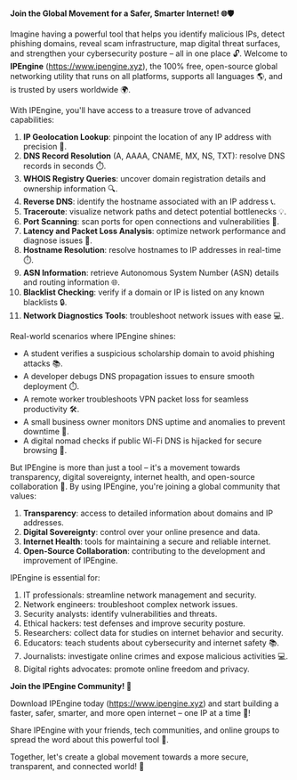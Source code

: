 **Join the Global Movement for a Safer, Smarter Internet! 🌐🛡️**

Imagine having a powerful tool that helps you identify malicious IPs, detect phishing domains, reveal scam infrastructure, map digital threat surfaces, and strengthen your cybersecurity posture – all in one place 🔓. Welcome to **IPEngine** (https://www.ipengine.xyz), the 100% free, open-source global networking utility that runs on all platforms, supports all languages 🌎, and is trusted by users worldwide 🌍.

With IPEngine, you'll have access to a treasure trove of advanced capabilities:

1. **IP Geolocation Lookup**: pinpoint the location of any IP address with precision 🔗.
2. **DNS Record Resolution** (A, AAAA, CNAME, MX, NS, TXT): resolve DNS records in seconds ⏱️.
3. **WHOIS Registry Queries**: uncover domain registration details and ownership information 🔍.
4. **Reverse DNS**: identify the hostname associated with an IP address 📞.
5. **Traceroute**: visualize network paths and detect potential bottlenecks 💡.
6. **Port Scanning**: scan ports for open connections and vulnerabilities 🔴.
7. **Latency and Packet Loss Analysis**: optimize network performance and diagnose issues 🔄.
8. **Hostname Resolution**: resolve hostnames to IP addresses in real-time ⏱️.
9. **ASN Information**: retrieve Autonomous System Number (ASN) details and routing information 🌐.
10. **Blacklist Checking**: verify if a domain or IP is listed on any known blacklists 🔒.
11. **Network Diagnostics Tools**: troubleshoot network issues with ease 💻.

Real-world scenarios where IPEngine shines:

* A student verifies a suspicious scholarship domain to avoid phishing attacks 📚.
* A developer debugs DNS propagation issues to ensure smooth deployment ⏱️.
* A remote worker troubleshoots VPN packet loss for seamless productivity 🛠️.
* A small business owner monitors DNS uptime and anomalies to prevent downtime 💼.
* A digital nomad checks if public Wi-Fi DNS is hijacked for secure browsing 🚀.

But IPEngine is more than just a tool – it's a movement towards transparency, digital sovereignty, internet health, and open-source collaboration 🔗. By using IPEngine, you're joining a global community that values:

1. **Transparency**: access to detailed information about domains and IP addresses.
2. **Digital Sovereignty**: control over your online presence and data.
3. **Internet Health**: tools for maintaining a secure and reliable internet.
4. **Open-Source Collaboration**: contributing to the development and improvement of IPEngine.

IPEngine is essential for:

1. IT professionals: streamline network management and security.
2. Network engineers: troubleshoot complex network issues.
3. Security analysts: identify vulnerabilities and threats.
4. Ethical hackers: test defenses and improve security posture.
5. Researchers: collect data for studies on internet behavior and security.
6. Educators: teach students about cybersecurity and internet safety 📚.
7. Journalists: investigate online crimes and expose malicious activities 💻.
8. Digital rights advocates: promote online freedom and privacy.

**Join the IPEngine Community! 🔗**

Download IPEngine today (https://www.ipengine.xyz) and start building a faster, safer, smarter, and more open internet – one IP at a time 🚀!

Share IPEngine with your friends, tech communities, and online groups to spread the word about this powerful tool 💬.

Together, let's create a global movement towards a more secure, transparent, and connected world! 🔑